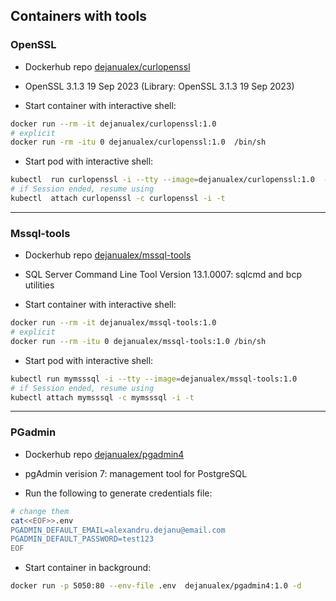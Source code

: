 ## Containers with tools

### OpenSSL

* Dockerhub repo [dejanualex/curlopenssl](https://hub.docker.com/repository/docker/dejanualex/curlopenssl/general)
* OpenSSL 3.1.3 19 Sep 2023 (Library: OpenSSL 3.1.3 19 Sep 2023)

* Start container with interactive shell:
```bash
docker run --rm -it dejanualex/curlopenssl:1.0
# explicit 
docker run -rm -itu 0 dejanualex/curlopenssl:1.0  /bin/sh
```
* Start pod with interactive shell:
```bash
kubectl  run curlopenssl -i --tty --image=dejanualex/curlopenssl:1.0  -- sh
# if Session ended, resume using
kubectl  attach curlopenssl -c curlopenssl -i -t
```
---

### Mssql-tools

* Dockerhub repo [dejanualex/mssql-tools](https://hub.docker.com/repository/docker/dejanualex/mssql-tools/general)
* SQL Server Command Line Tool Version 13.1.0007: sqlcmd and bcp utilities

* Start container with interactive shell:
```bash
docker run --rm -it dejanualex/mssql-tools:1.0
# explicit 
docker run --rm -itu 0 dejanualex/mssql-tools:1.0 /bin/sh
```

* Start pod with interactive shell:
```bash
kubectl run mymsssql -i --tty --image=dejanualex/mssql-tools:1.0
# if Session ended, resume using
kubectl attach mymsssql -c mymsssql -i -t
```
---

### PGadmin

* Dockerhub repo [dejanualex/pgadmin4](https://hub.docker.com/repository/docker/dejanualex/pgadmin4/general)
* pgAdmin verision 7: management tool for PostgreSQL

* Run the following to generate credentials file:
```bash
# change them
cat<<EOF>>.env
PGADMIN_DEFAULT_EMAIL=alexandru.dejanu@email.com
PGADMIN_DEFAULT_PASSWORD=test123
EOF
```
* Start container in background:
```bash
docker run -p 5050:80 --env-file .env  dejanualex/pgadmin4:1.0 -d
```

